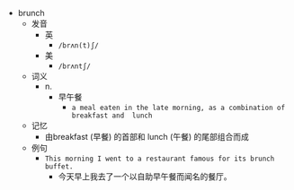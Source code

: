 - brunch
  - 发音
    - 英
      - `/brʌn(t)ʃ/`
    - 美
      - `/brʌntʃ/`
  - 词义
    - n.
      - 早午餐
        - `a meal eaten in the late morning, as a combination of breakfast and  lunch`
  - 记忆
    - 由breakfast (早餐) 的首部和 lunch (午餐) 的尾部组合而成
  - 例句
    - `This morning I went to a restaurant famous for its brunch buffet.`
      - 今天早上我去了一个以自助早午餐而闻名的餐厅。

